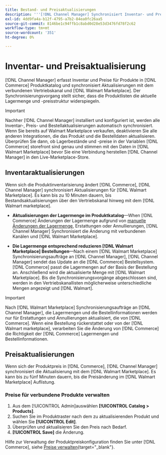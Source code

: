 ```yaml
---
title: Bestand- und Preisaktualisierungen
description: '''[!DNL Channel Manager] Synchronisiert Inventar- und Preisaktualisierungen zwischen [!DNL Commerce] speichern und [!DNL Walmart Marketplace] damit Sie Ihre Vertriebskanalvorgänge über die [!DNL Commerce] Admin'''
exl-id: 4dd9fa4a-b12f-4795-a7b2-84ea0fc26aa5
source-git-commit: 8146be1c94ffb1c8abd0d28e53d3476fd78f2c62
workflow-type: tm+mt
source-wordcount: '351'
ht-degree: 0%

---
```


# Inventar- und Preisaktualisierung

[!DNL Channel Manager] erfasst Inventar und Preise für Produkte in [!DNL Commerce] Produktkatalog und synchronisiert Aktualisierungen mit dem verbundenen Vertriebskanal und [!DNL Walmart Marketplace]. Der Synchronisierungsvorgang stellt sicher, dass die Produktlisten die aktuelle Lagermenge und -preisstruktur widerspiegeln.


>[!IMPORTANT]
>
>Nachher [!DNL Channel Manager] installiert und konfiguriert ist, werden alle Inventar-, Preis- und Bestellaktualisierungen automatisch synchronisiert. Wenn Sie bereits auf Walmart Marketplace verkaufen, deaktivieren Sie alle anderen Integrationen, die das Produkt und die Bestelldaten aktualisieren. Überprüfen Sie dann, ob Lagerbestände und -preise in der Variablen [!DNL Commerce] storefront sind genau und stimmen mit den Daten in [!DNL Walmart Marketplace] bevor Sie eine Verbindung herstellen [!DNL Channel Manager] in den Live-Marketplace-Store.


## Inventaraktualisierungen

Wenn sich die Produktinventarisierung ändert [!DNL Commerce], [!DNL Channel Manager] synchronisiert Aktualisierungen für [!DNL Walmart Marketplace]. Es kann bis zu 10 Minuten dauern, bis Bestandsaktualisierungen über den Vertriebskanal hinweg mit dem [!DNL Walmart marketplace].

* **Aktualisierungen der Lagermenge im Produktkatalog**—When [!DNL Commerce] Änderungen der Lagermenge aufgrund von [manuelle Änderungen der Lagermenge](https://docs.magento.com/user-guide/catalog/inventory-product-quantity.html), Erstattungen oder Annullierungen, [!DNL Channel Manager] Synchronisiert die Änderung mit verbundenen Kanälen und [!DNL Walmart Marketplace].

* **Die Lagermenge entsprechend reduzieren [!DNL Walmart Marketplace] Bestellungen**—Nach einem [!DNL Walmart Marketplace] Synchronisierungsaufträge an [!DNL Channel Manager], [!DNL Channel Manager] sendet das Update an die [!DNL Commerce] Bestellsystem. [!DNL Commerce] passt die Lagermengen auf der Basis der Bestellung an. Anschließend wird die aktualisierte Menge mit [!DNL Walmart Marketplace]. Bis die Synchronisierungsvorgänge abgeschlossen sind, werden in den Vertriebskanallisten möglicherweise unterschiedliche Mengen angezeigt und [!DNL Walmart].

>[!IMPORTANT]
>
>Nach [!DNL Walmart Marketplace] Synchronisierungsaufträge an [!DNL Channel Manager], die Lagermengen und die Bestellinformationen werden nur für Erstattungen und Annullierungen aktualisiert, die von [!DNL Commerce]. Wenn eine Bestellung rückerstattet oder von der [!DNL Walmart marketplace], verarbeiten Sie die Änderung von [!DNL Commerce] die Richtigkeit der [!DNL Commerce] Lagermengen und Bestellinformationen.

## Preisaktualisierungen

Wenn sich der Produktpreis in [!DNL Commerce], [!DNL Channel Manager] synchronisiert die Aktualisierung mit dem [!DNL Walmart Marketplace]. Es kann bis zu fünf Minuten dauern, bis die Preisänderung im [!DNL Walmart Marketplace] Auflistung.

### Preise für verbundene Produkte verwalten

1. Aus dem [!UICONTROL Admin]auswählen **[!UICONTROL Catalog > Products]**.
1. Suchen Sie im Produktraster nach dem zu aktualisierenden Produkt und wählen Sie **[!UICONTROL Edit]**.
1. Überprüfen und aktualisieren Sie den Preis nach Bedarf.
1. **[!UICONTROL Save]** die Änderung.

Hilfe zur Verwaltung der Produktpreiskonfiguration finden Sie unter [!DNL Commerce], siehe [Preise verwalten](https://docs.magento.com/user-guide/catalog/pricing.html){target=&quot;_blank&quot;}.
